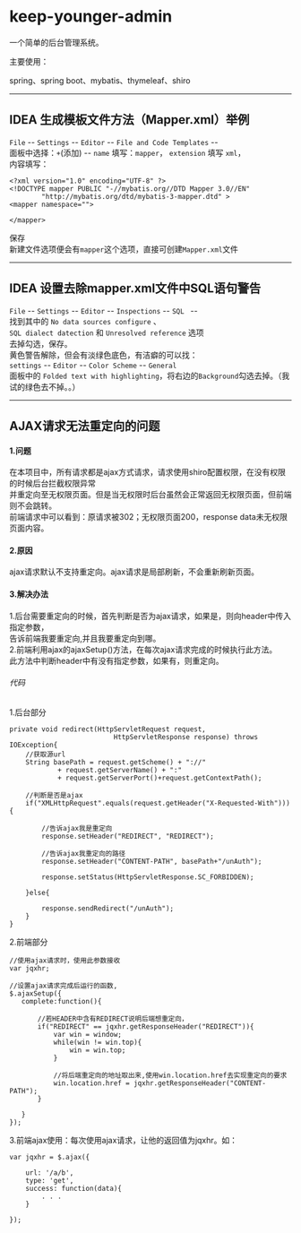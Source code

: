 # keep-younger-admin
一个简单的后台管理系统。

主要使用：

spring、spring boot、mybatis、thymeleaf、shiro

*** 

## IDEA 生成模板文件方法（Mapper.xml）举例

`File` -- `Settings` -- `Editor` -- `File and Code Templates` -- \
面板中选择：`+`(添加) -- `name` 填写：`mapper`， `extension` 填写 `xml`， \
内容填写：

    <?xml version="1.0" encoding="UTF-8" ?>
    <!DOCTYPE mapper PUBLIC "-//mybatis.org//DTD Mapper 3.0//EN"
            "http://mybatis.org/dtd/mybatis-3-mapper.dtd" >
    <mapper namespace="">
    
    </mapper>
保存 \
新建文件选项便会有`mapper`这个选项，直接可创建`Mapper.xml`文件

*** 

## IDEA 设置去除mapper.xml文件中SQL语句警告

`File` -- `Settings` -- `Editor` -- `Inspections` -- `SQL ` -- \
找到其中的 `No data sources configure` 、 \
`SQL dialect datection` 和 `Unresolved reference` 选项 \
去掉勾选，保存。\
黄色警告解除，但会有淡绿色底色，有洁癖的可以找： \
`settings` -- `Editor` -- `Color Scheme` -- `General` \
面板中的 `Folded text with highlighting`，将右边的`Background`勾选去掉。（我试的绿色去不掉。。）

***

## AJAX请求无法重定向的问题

#### 1.问题
在本项目中，所有请求都是ajax方式请求，请求使用shiro配置权限，在没有权限的时候后台拦截权限异常 \
并重定向至无权限页面。但是当无权限时后台虽然会正常返回无权限页面，但前端则不会跳转。 \
前端请求中可以看到：原请求被302；无权限页面200，response data未无权限页面内容。
#### 2.原因
ajax请求默认不支持重定向。ajax请求是局部刷新，不会重新刷新页面。
#### 3.解决办法
1.后台需要重定向的时候，首先判断是否为ajax请求，如果是，则向header中传入指定参数， \
告诉前端我要重定向,并且我要重定向到哪。 \
2.前端利用ajax的ajaxSetup()方法，在每次ajax请求完成的时候执行此方法。 \
此方法中判断header中有没有指定参数，如果有，则重定向。
###### 代码
1.后台部分

    private void redirect(HttpServletRequest request,
                              HttpServletResponse response) throws IOException{
        //获取源url
        String basePath = request.getScheme() + "://"
                + request.getServerName() + ":"
                + request.getServerPort()+request.getContextPath();
                
        //判断是否是ajax
        if("XMLHttpRequest".equals(request.getHeader("X-Requested-With"))){
        
            //告诉ajax我是重定向
            response.setHeader("REDIRECT", "REDIRECT");
            
            //告诉ajax我重定向的路径
            response.setHeader("CONTENT-PATH", basePath+"/unAuth");
            
            response.setStatus(HttpServletResponse.SC_FORBIDDEN);
            
        }else{
        
            response.sendRedirect("/unAuth");
        }
    }
2.前端部分

    //使用ajax请求时，使用此参数接收
    var jqxhr;
    
    //设置ajax请求完成后运行的函数,
    $.ajaxSetup({
       complete:function(){
       
           //若HEADER中含有REDIRECT说明后端想重定向，
           if("REDIRECT" == jqxhr.getResponseHeader("REDIRECT")){
               var win = window;
               while(win != win.top){
                   win = win.top;
               }
               
               //将后端重定向的地址取出来,使用win.location.href去实现重定向的要求
               win.location.href = jqxhr.getResponseHeader("CONTENT-PATH");
           }
           
       }
    });
3.前端ajax使用：每次使用ajax请求，让他的返回值为jqxhr。如：

    var jqxhr = $.ajax({
        
        url: '/a/b',
        type: 'get',
        success: function(data){
            . . .
        }
        
    });
